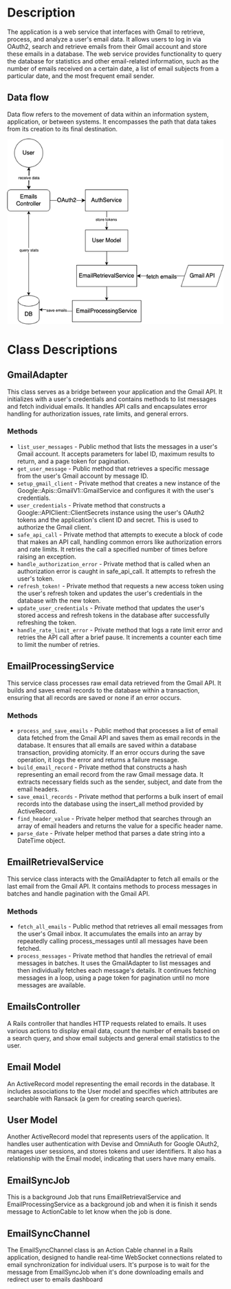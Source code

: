 # Description
The application is a web service that interfaces with Gmail to retrieve, process, and analyze a user's email data. It allows users to log in via OAuth2, search and retrieve emails from their Gmail account and store these emails in a database. The web service provides functionality to query the database for statistics and other email-related information, such as the number of emails received on a certain date, a list of email subjects from a particular date, and the most frequent email sender.

## Data flow
Data flow refers to the movement of data within an information system, application, or between systems. It encompasses the path that data takes from its creation to its final destination.

![data_flow.drawio.png](data_flow.drawio.png)

# Class Descriptions

## GmailAdapter
This class serves as a bridge between your application and the Gmail API. It initializes with a user's credentials and contains methods to list messages and fetch individual emails. It handles API calls and encapsulates error handling for authorization issues, rate limits, and general errors.
### Methods
- `list_user_messages` - Public method that lists the messages in a user's Gmail account. It accepts parameters for label ID, maximum results to return, and a page token for pagination.
- `get_user_message` - Public method that retrieves a specific message from the user's Gmail account by message ID. 
- `setup_gmail_client` - Private method that creates a new instance of the Google::Apis::GmailV1::GmailService and configures it with the user's credentials.
- `user_credentials` - Private method that constructs a Google::APIClient::ClientSecrets instance using the user's OAuth2 tokens and the application's client ID and secret. This is used to authorize the Gmail client.
- `safe_api_call` - Private method that attempts to execute a block of code that makes an API call, handling common errors like authorization errors and rate limits. It retries the call a specified number of times before raising an exception.
- `handle_authorization_error` - Private method that is called when an authorization error is caught in safe_api_call. It attempts to refresh the user's token.
- `refresh_token!` - Private method that requests a new access token using the user's refresh token and updates the user's credentials in the database with the new token.
- `update_user_credentials` - Private method that updates the user's stored access and refresh tokens in the database after successfully refreshing the token.
- `handle_rate_limit_error` - Private method that logs a rate limit error and retries the API call after a brief pause. It increments a counter each time to limit the number of retries.

## EmailProcessingService
This service class processes raw email data retrieved from the Gmail API. It builds and saves email records to the database within a transaction, ensuring that all records are saved or none if an error occurs.
### Methods
- `process_and_save_emails` - Public method that processes a list of email data fetched from the Gmail API and saves them as email records in the database. It ensures that all emails are saved within a database transaction, providing atomicity. If an error occurs during the save operation, it logs the error and returns a failure message.
- `build_email_record` - Private method that constructs a hash representing an email record from the raw Gmail message data. It extracts necessary fields such as the sender, subject, and date from the email headers.
- `save_email_records` - Private method that performs a bulk insert of email records into the database using the insert_all method provided by ActiveRecord.
- `find_header_value` - Private helper method that searches through an array of email headers and returns the value for a specific header name.
- `parse_date` - Private helper method that parses a date string into a DateTime object.

## EmailRetrievalService
This service class interacts with the GmailAdapter to fetch all emails or the last email from the Gmail API. It contains methods to process messages in batches and handle pagination with the Gmail API.
### Methods
- `fetch_all_emails` - Public method that retrieves all email messages from the user's Gmail inbox. It accumulates the emails into an array by repeatedly calling process_messages until all messages have been fetched.
- `process_messages` - Private method that handles the retrieval of email messages in batches. It uses the GmailAdapter to list messages and then individually fetches each message's details. It continues fetching messages in a loop, using a page token for pagination until no more messages are available.

## EmailsController
A Rails controller that handles HTTP requests related to emails. It uses various actions to display email data, count the number of emails based on a search query, and show email subjects and general email statistics to the user.

## Email Model
An ActiveRecord model representing the email records in the database. It includes associations to the User model and specifies which attributes are searchable with Ransack (a gem for creating search queries).

## User Model
Another ActiveRecord model that represents users of the application. It handles user authentication with Devise and OmniAuth for Google OAuth2, manages user sessions, and stores tokens and user identifiers. It also has a relationship with the Email model, indicating that users have many emails.

## EmailSyncJob
This is a background Job that runs EmailRetrievalService and EmailProcessingService as a background job and when it is finish it sends message to ActionCable to let know when the job is done.

## EmailSyncChannel

The EmailSyncChannel class is an Action Cable channel in a Rails application, designed to handle real-time WebSocket connections related to email synchronization for individual users. It's purpose is to wait for the message from EmailSyncJob when it's done downloading emails and redirect user to emails dashboard
